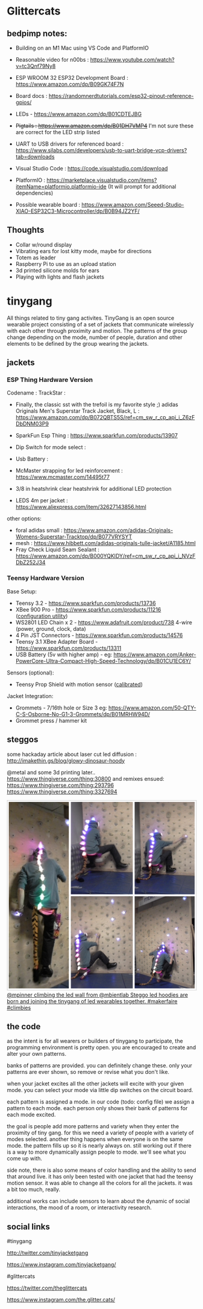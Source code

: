 # Glittercats
## bedpimp notes:
- Building on an M1 Mac using VS Code and PlatformIO
- Reasonable video for n00bs : https://www.youtube.com/watch?v=tc3Qnf79Ny8
- ESP WROOM 32 ESP32 Development Board : https://www.amazon.com/dp/B09GK74F7N
- Board docs : https://randomnerdtutorials.com/esp32-pinout-reference-gpios/
- LEDs - https://www.amazon.com/dp/B01CDTEJBG
- ~~Pigtails : https://www.amazon.com/dp/B01DH7VMP4~~ I'm not sure these are correct for the LED strip listed
- UART to USB drivers for referenced board : https://www.silabs.com/developers/usb-to-uart-bridge-vcp-drivers?tab=downloads
- Visual Studio Code : https://code.visualstudio.com/download
- PlatformIO : https://marketplace.visualstudio.com/items?itemName=platformio.platformio-ide (It will prompt for additional dependencies)

- Possible wearable board : https://www.amazon.com/Seeed-Studio-XIAO-ESP32C3-Microcontroller/dp/B0B94JZ2YF/

## Thoughts
- Collar w/round display
- Vibrating ears for lost kitty mode, maybe for directions
- Totem as leader
- Raspberry Pi to use as an upload station
- 3d printed silicone molds for ears
- Playing with lights and flash jackets

# tinygang
All things related to tiny gang activites. TinyGang is an open source wearable project consisting of a set of jackets that communicate wirelessly with each other through proximity and motion. The patterns of the group change depending on the mode, number of people, duration and other elements to be defined by the group wearing the jackets.

## jackets

### ESP Thing Hardware Version

Codename : TrackStar :

- Finally, the classic sst with the trefoil is my favorite style ;) adidas Originals Men's Superstar Track Jacket, Black, L : https://www.amazon.com/dp/B072QBTS5S/ref=cm_sw_r_cp_api_i_Z6zFDbDNM03P9

- SparkFun Esp Thing : https://www.sparkfun.com/products/13907
- Dip Switch for mode select : 
- Usb Battery : 
- McMaster strapping for led reinforcement : https://www.mcmaster.com/14495t77
- 3/8 in heatshrink clear heatshrink for additional LED protection
- LEDS 4m per jacket : https://www.aliexpress.com/item/32627143856.html


other options:
- foral adidas small : https://www.amazon.com/adidas-Originals-Womens-Superstar-Tracktop/dp/B077VRYSYT
- mesh : https://www.hibbett.com/adidas-originals-tulle-jacket/A1185.html
- Fray Check Liquid Seam Sealant : https://www.amazon.com/dp/B000YQKIDY/ref=cm_sw_r_cp_api_i_NVzFDbZ252J34



### Teensy Hardware Version  

Base Setup:

- Teensy 3.2 - https://www.sparkfun.com/products/13736
- XBee 900 Pro - https://www.sparkfun.com/products/11216 ([configuration utility](https://www.digi.com/products/iot-platform/xctu))
- WS2801 LED Chain x 2 - https://www.adafruit.com/product/738 
  4-wire (power, ground, clock, data)
- 4 Pin JST Connectors - https://www.sparkfun.com/products/14576
- Teensy 3.1 XBee Adapter Board - https://www.sparkfun.com/products/13311
- USB Battery (5v with higher amp) - eg: https://www.amazon.com/Anker-PowerCore-Ultra-Compact-High-Speed-Technology/dp/B01CU1EC6Y/

Sensors (optional):

- Teensy Prop Shield with motion sensor ([calibrated](https://www.pjrc.com/store/prop_shield.html))

Jacket Integration:

- Grommets - 7/16th hole or Size 3 eg: https://www.amazon.com/50-QTY-C-S-Osborne-No-G1-3-Grommets/dp/B01MRHW94D/
- Grommet press / hammer kit

## steggos

some hackaday article about laser cut led diffusion :
http://imakethin.gs/blog/glowy-dinosaur-hoody

@metal and some 3d printing later..
https://www.thingiverse.com/thing:30800
and remixes ensued: https://www.thingiverse.com/thing:293796
https://www.thingiverse.com/thing:3327694


![alt text](https://raw.githubusercontent.com/adellelin/tinygang/master/img/steggo.png)
[@mpinner climbing the led wall from @mbientlab 
Steggo led hoodies are born and joining the tinygang of led wearables together. #makerfaire #climbies](https://flic.kr/p/ekGJMU)


## the code

as the intent is for all wearers or builders of tinygang to participate, the programming environment is pretty open.  you are encouraged to create and alter your own patterns.

banks of patterns are provided. you can definitely change these. only your patterns are ever shown, so remove or revise what you don't like. 

when your jacket excites all the other jackets will excite with your given mode. you can select your mode via little dip switches on the circuit board. 

each pattern is assigned a mode. in our code (todo: config file) we assign a pattern to each mode.  each person only shows their bank of patterns for each mode excited. 

the goal is people add more patterns and variety when they enter the proximity of tiny gang.  for this we need a variety of people with a variety of modes selected. another thing happens when everyone is on the same mode. the pattern fills up so it is nearly always on. still working out if there is a way to more dynamically assign people to mode. we'll see what you come up with.

side note, there is also some means of color handling and the ability to send that around live. it has only been tested with one jacket that had the teensy motion sensor. it was able to change all the colors for all the jackets. it was a bit too much, really.

additional works can include sensors to learn about the dynamic of social interactions, the mood of a room, or interactivity research.








## social links

#tinygang

http://twitter.com/tinyjacketgang

https://www.instagram.com/tinyjacketgang/

#glittercats

https://twitter.com/theglittercats

https://www.instagram.com/the.glitter.cats/

